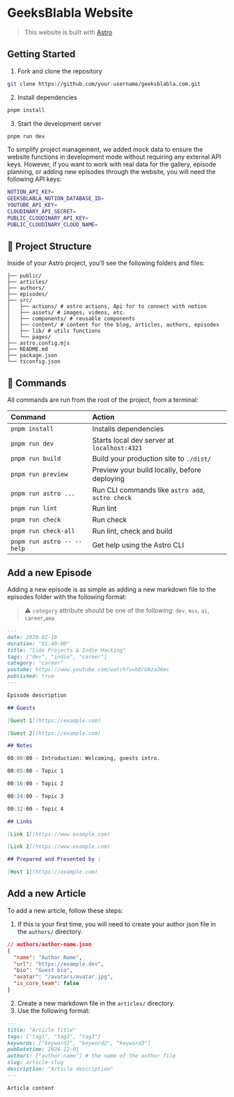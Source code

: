 # GeeksBlabla Website

> This website is built with [Astro](https://astro.build/)

## Getting Started

1. Fork and clone the repository

```bash
git clone https://github.com/your-username/geeksblabla.com.git
```

2. Install dependencies

```bash
pnpm install
```

3. Start the development server

```bash
pnpm run dev
```

To simplify project management, we added mock data to ensure the website functions in development mode without requiring any external API keys. However, if you want to work with real data for the gallery, episode planning, or adding new episodes through the website, you will need the following API keys:

```sh
NOTION_API_KEY=
GEEKSBLABLA_NOTION_DATABASE_ID=
YOUTUBE_API_KEY=
CLOUDINARY_API_SECRET=
PUBLIC_CLOUDINARY_API_KEY=
PUBLIC_CLOUDINARY_CLOUD_NAME=
```

## 🚀 Project Structure

Inside of your Astro project, you'll see the following folders and files:

```text
├── public/
├── articles/
├── authors/
├── episodes/
├── src/
│   ├── actions/ # astro actions, Api for to connect with notion
│   ├── assets/ # images, videos, etc.
│   ├── components/ # reusable components
│   ├── content/ # content for the blog, articles, authors, episodes
│   ├── lib/ # utils functions
│   └── pages/
├── astro.config.mjs
├── README.md
├── package.json
└── tsconfig.json
```

## 🧞 Commands

All commands are run from the root of the project, from a terminal:

| Command                    | Action                                           |
| :------------------------- | :----------------------------------------------- |
| `pnpm install`             | Installs dependencies                            |
| `pnpm run dev`             | Starts local dev server at `localhost:4321`      |
| `pnpm run build`           | Build your production site to `./dist/`          |
| `pnpm run preview`         | Preview your build locally, before deploying     |
| `pnpm run astro ...`       | Run CLI commands like `astro add`, `astro check` |
| `pnpm run lint`            | Run lint                                         |
| `pnpm run check`           | Run check                                        |
| `pnpm run check-all`       | Run lint, check and build                        |
| `pnpm run astro -- --help` | Get help using the Astro CLI                     |

## Add a new Episode

Adding a new episode is as simple as adding a new markdown file to the episodes folder with the following format:

> ⚠️ `category` attribute should be one of the following: `dev`, `mss`, `ai`, `career`,`ama`

```md
---
date: 2020-02-16
duration: "01:40:00"
title: "Side Projects & Indie Hacking"
tags: ["dev", "indie", "career"]
category: "career"
youtube: https://www.youtube.com/watch?v=bDrUAza36ec
published: true
---

Episode description

## Guests

[Guest 1](https://example.com)

[Guest 2](https://example.com)

## Notes

00:00:00 - Introduction: Welcoming, guests intro.

00:05:00 - Topic 1

00:16:00 - Topic 2

00:24:00 - Topic 3

00:32:00 - Topic 4

## Links

[Link 1](https://www.example.com)

[Link 2](https://www.example.com)

## Prepared and Presented by :

[Host 1](https://example.com)
```

## Add a new Article

To add a new article, follow these steps:

1. If this is your first time, you will need to create your author json file in the `authors/` directory.

```json
// authors/author-name.json
{
  "name": "Author Name",
  "url": "https://example.dev",
  "bio": "Guest bio",
  "avatar": "/avatars/avatar.jpg",
  "is_core_team": false
}
```

2. Create a new markdown file in the `articles/` directory.
3. Use the following format:

```md
---
title: "Article Title"
tags: ["tag1", "tag2", "tag3"]
keywords: ["keyword1", "keyword2", "keyword3"]
pubDatetime: 2024-12-01
authors: ["author-name"] # the name of the author file
slug: article-slug
description: "Article description"
---

Article content
```

